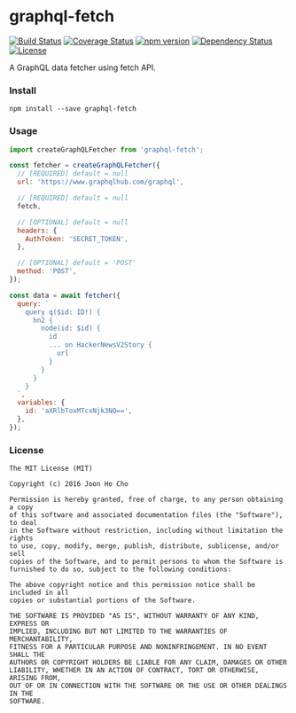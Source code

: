 # graphql-fetch
[![Build Status](https://travis-ci.org/joonhocho/graphql-fetch.svg?branch=master)](https://travis-ci.org/joonhocho/graphql-fetch)
[![Coverage Status](https://coveralls.io/repos/github/joonhocho/graphql-fetch/badge.svg?branch=master)](https://coveralls.io/github/joonhocho/graphql-fetch?branch=master)
[![npm version](https://badge.fury.io/js/graphql-fetch.svg)](https://badge.fury.io/js/graphql-fetch)
[![Dependency Status](https://david-dm.org/joonhocho/graphql-fetch.svg)](https://david-dm.org/joonhocho/graphql-fetch)
[![License](http://img.shields.io/:license-mit-blue.svg)](http://doge.mit-license.org)


A GraphQL data fetcher using fetch API.


### Install
```
npm install --save graphql-fetch
```


### Usage
```javascript
import createGraphQLFetcher from 'graphql-fetch';

const fetcher = createGraphQLFetcher({
  // [REQUIRED] default = null
  url: 'https://www.graphqlhub.com/graphql',

  // [REQUIRED] default = null
  fetch,

  // [OPTIONAL] default = null
  headers: {
    AuthToken: 'SECRET_TOKEN',
  },

  // [OPTIONAL] default = 'POST'
  method: 'POST',
});

const data = await fetcher({
  query: `
    query q($id: ID!) {
      hn2 {
        node(id: $id) {
          id
          ... on HackerNewsV2Story {
            url
          }
        }
      }
    }
  `,
  variables: {
    id: 'aXRlbToxMTcxNjk3NQ==',
  },
});
```


### License
```
The MIT License (MIT)

Copyright (c) 2016 Joon Ho Cho

Permission is hereby granted, free of charge, to any person obtaining a copy
of this software and associated documentation files (the "Software"), to deal
in the Software without restriction, including without limitation the rights
to use, copy, modify, merge, publish, distribute, sublicense, and/or sell
copies of the Software, and to permit persons to whom the Software is
furnished to do so, subject to the following conditions:

The above copyright notice and this permission notice shall be included in all
copies or substantial portions of the Software.

THE SOFTWARE IS PROVIDED "AS IS", WITHOUT WARRANTY OF ANY KIND, EXPRESS OR
IMPLIED, INCLUDING BUT NOT LIMITED TO THE WARRANTIES OF MERCHANTABILITY,
FITNESS FOR A PARTICULAR PURPOSE AND NONINFRINGEMENT. IN NO EVENT SHALL THE
AUTHORS OR COPYRIGHT HOLDERS BE LIABLE FOR ANY CLAIM, DAMAGES OR OTHER
LIABILITY, WHETHER IN AN ACTION OF CONTRACT, TORT OR OTHERWISE, ARISING FROM,
OUT OF OR IN CONNECTION WITH THE SOFTWARE OR THE USE OR OTHER DEALINGS IN THE
SOFTWARE.
```

